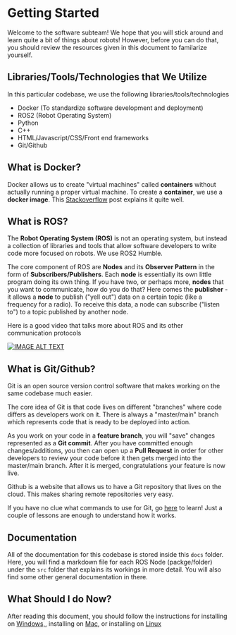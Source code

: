 # **Getting Started**

Welcome to the software subteam! We hope that you will stick around and learn quite a bit of things about robots! However, before you can do that, you should review the resources given in this document to familarize yourself. 


## **Libraries/Tools/Technologies that We Utilize**
In this particular codebase, we use the following libraries/tools/technologies
- Docker (To standardize software development and deployment)
- ROS2 (Robot Operating System)
- Python
- C++ 
- HTML/Javascript/CSS/Front end frameworks
- Git/Github

## **What is Docker?**
Docker allows us to create "virtual machines" called **containers** without actually running a proper virtual machine. To create a **container**, we use a **docker image**. This [Stackoverflow](https://stackoverflow.com/questions/28089344/docker-what-is-it-and-what-is-the-purpose) post explains it quite well.

## **What is ROS?**
The **Robot Operating System (ROS)** is not an operating system, but instead a collection of libraries and tools that allow software developers to write code more focused on robots. We use ROS2 Humble.

The core component of ROS are **Nodes** and its **Observer Pattern** in the form of **Subscribers/Publishers**. Each **node** is essentially its own little program doing its own thing. If you have two, or perhaps more, **nodes** that you want to communicate, how do you do that? Here comes the **publisher** - it allows a **node** to publish ("yell out") data on a certain topic (like a frequency for a radio). To receive this data, a node can subscribe ("listen to") to a topic published by another node.

Here is a good video that talks more about ROS and its other communication protocols

[![IMAGE ALT TEXT](https://img.youtube.com/vi/7TVWlADXwRw/0.jpg)](https://www.youtube.com/watch?v=7TVWlADXwRw "Video Title")

## **What is Git/Github?**
Git is an open source version control software that makes working on the same codebase much easier. 

The core idea of Git is that code lives on different "branches" where code differs as developers work on it. There is always a "master/main" branch which represents code that is ready to be deployed into action. 

As you work on your code in a **feature branch**, you will "save" changes represented as a **Git commit**. After you have committed enough changes/additions, you then can open up a **Pull Request** in order for other developers to review your code before it then gets merged into the master/main branch. After it is merged, congratulations your feature is now live. 

Github is a website that allows us to have a Git repository that lives on the cloud. This makes sharing remote repositories very easy. 

If you have no clue what commands to use for Git, go [here](https://learngitbranching.js.org/?locale=en_US) to learn! Just a couple of lessons are enough to understand how it works.

## **Documentation**
All of the documentation for this codebase is stored inside this `docs` folder. Here, you will find a markdown file for each ROS Node (packge/folder) under the `src` folder that explains its workings in more detail. You will also find some other general documentation in there.

## **What Should I do Now?**
After reading this document, you should follow the instructions for installing on [Windows,](./install_on_windows.md), installing on [Mac](./installing_on_mac.md), or installing on [Linux](./install_on_linux.md)

